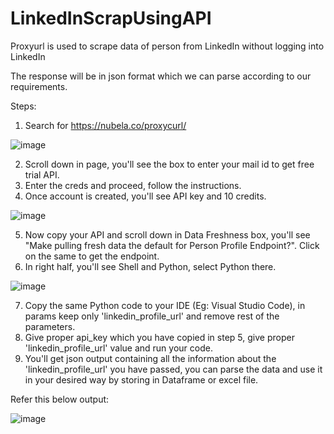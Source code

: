 # LinkedInScrapUsingAPI
Proxyurl is used to scrape data of person from LinkedIn without logging into LinkedIn

The response will be in json format which we can parse according to our requirements.

Steps:
1. Search for https://nubela.co/proxycurl/

![image](https://github.com/user-attachments/assets/bf45c963-1231-4815-9c23-3d1727cd1b1d)

2. Scroll down in page, you'll see the box to enter your mail id to get free trial API.
3. Enter the creds and proceed, follow the instructions.
4. Once account is created, you'll see API key and 10 credits.

![image](https://github.com/user-attachments/assets/dc854600-1d03-4762-a0bb-a3011616f270)

5. Now copy your API and scroll down in Data Freshness box, you'll see "Make pulling fresh data the default for Person Profile Endpoint?". Click on the same to get the endpoint.
6. In right half, you'll see Shell and Python, select Python there.

![image](https://github.com/user-attachments/assets/ab95c337-1d03-4da6-9714-e05c9ad58c35)

7. Copy the same Python code to your IDE (Eg: Visual Studio Code), in params keep only 'linkedin_profile_url' and remove rest of the parameters.
8. Give proper api_key which you have copied in step 5, give proper 'linkedin_profile_url' value and run your code.
9. You'll get json output containing all the information about the 'linkedin_profile_url' you have passed, you can parse the data and use it in your desired way by storing in Dataframe or excel file.

Refer this below output:

![image](https://github.com/user-attachments/assets/77e2b9c0-3485-4c7d-8d73-4088529a932a)

